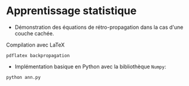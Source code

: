 ﻿
# Apprentissage statistique

- Démonstration des équations de rétro-propagation dans la cas d'une couche cachée.

Compilation avec LaTeX
```batch
pdflatex backpropagation
```


- Implémentation basique en Python avec la bibliothèque `Numpy`:
```batch
python ann.py
```

